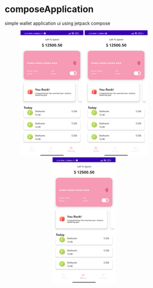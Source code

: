 # composeApplication
simple wallet application ui using jetpack compose

<div align="center">
    <img src="./images/1.jpg" width="200px" height="400px"</img> 
     <img src="./images/2.jpg"width="200px" height="400px"</img>
     <img src="./images/3.jpg" width="200px" height="400px"</img>
</div>

